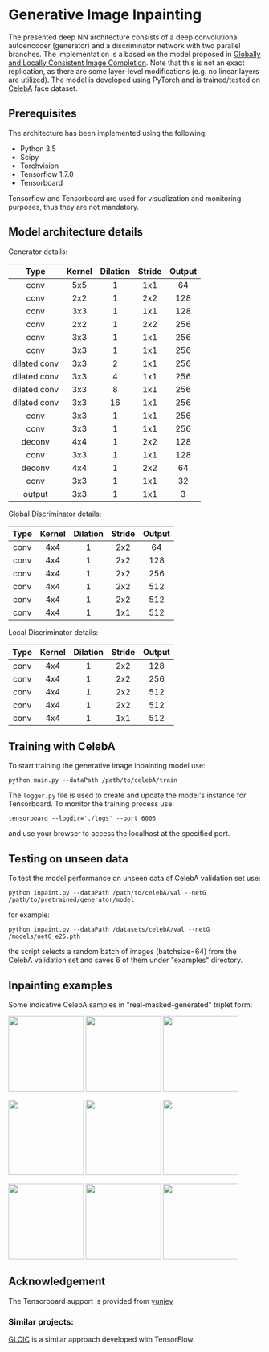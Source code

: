 # Generative Image Inpainting
The presented deep NN architecture consists of a deep convolutional autoencoder (generator) and a discriminator network with two parallel branches. The implementation is a based on the model proposed in [Globally and Locally Consistent Image Completion](http://hi.cs.waseda.ac.jp/~iizuka/projects/completion/data/completion_sig2017.pdf). Note that this is not an exact replication, as there are some layer-level modifications (e.g. no linear layers are utilized). The model is developed using PyTorch and is trained/tested on [CelebA](http://mmlab.ie.cuhk.edu.hk/projects/CelebA.html) face dataset.

## Prerequisites
The architecture has been implemented using the following:
- Python 3.5
- Scipy
- Torchvision
- Tensorflow 1.7.0
- Tensorboard

Tensorflow and Tensorboard are used for visualization and monitoring purposes, thus they are not mandatory.

## Model architecture details
Generator details:

|     Type     | Kernel | Dilation | Stride | Output |
|:------------:|:------:|:--------:|:------:|:------:|
|     conv     |  5x5   |    1     |  1x1   |   64   |
|     conv     |  2x2   |    1     |  2x2   |   128  |
|     conv     |  3x3   |    1     |  1x1   |   128  |
|     conv     |  2x2   |    1     |  2x2   |   256  |
|     conv     |  3x3   |    1     |  1x1   |   256  |
|     conv     |  3x3   |    1     |  1x1   |   256  |
| dilated conv |  3x3   |    2     |  1x1   |   256  |
| dilated conv |  3x3   |    4     |  1x1   |   256  |
| dilated conv |  3x3   |    8     |  1x1   |   256  |
| dilated conv |  3x3   |   16     |  1x1   |   256  |
|     conv     |  3x3   |    1     |  1x1   |   256  |
|     conv     |  3x3   |    1     |  1x1   |   256  |
|    deconv    |  4x4   |    1     |  2x2   |   128  |
|     conv     |  3x3   |    1     |  1x1   |   128  |
|    deconv    |  4x4   |    1     |  2x2   |   64   |
|     conv     |  3x3   |    1     |  1x1   |   32   |
|    output    |  3x3   |    1     |  1x1   |   3    |

Global Discriminator details:

|     Type     | Kernel | Dilation | Stride | Output |
|:------------:|:------:|:--------:|:------:|:------:|
|     conv     |  4x4   |    1     |  2x2   |   64   |
|     conv     |  4x4   |    1     |  2x2   |   128  |
|     conv     |  4x4   |    1     |  2x2   |   256  |
|     conv     |  4x4   |    1     |  2x2   |   512  |
|     conv     |  4x4   |    1     |  2x2   |   512  |
|     conv     |  4x4   |    1     |  1x1   |   512  |

Local Discriminator details:

|     Type     | Kernel | Dilation | Stride | Output |
|:------------:|:------:|:--------:|:------:|:------:|
|     conv     |  4x4   |    1     |  2x2   |   128  |
|     conv     |  4x4   |    1     |  2x2   |   256  |
|     conv     |  4x4   |    1     |  2x2   |   512  |
|     conv     |  4x4   |    1     |  2x2   |   512  |
|     conv     |  4x4   |    1     |  1x1   |   512  |


## Training with CelebA
To start training the generative image inpainting model use:

```
python main.py --dataPath /path/to/celebA/train
```

The ```logger.py``` file is used to create and update the model's instance for Tensorboard. To monitor the training process use:

```
tensorboard --logdir='./logs' --port 6006
```
and use your browser to access the localhost at the specified port.


## Testing on unseen data
To test the model performance on unseen data of CelebA validation set use:

```
python inpaint.py --dataPath /path/to/celebA/val --netG /path/to/pretrained/generator/model
```

for example:

```
python inpaint.py --dataPath /datasets/celebA/val --netG /models/netG_e25.pth
```

the script selects a random batch of images (batchsize=64) from the CelebA validation set and saves 6 of them under "examples" directory.

## Inpainting examples
Some indicative CelebA samples in "real-masked-generated" triplet form:

<img src="https://github.com/spthermo/generative-image-inpainting/blob/master/examples/1_1.png" width="150"> <img src="https://github.com/spthermo/generative-image-inpainting/blob/master/examples/1_2.png" width="150"> <img src="https://github.com/spthermo/generative-image-inpainting/blob/master/examples/1_3.png" width="150">

<img src="https://github.com/spthermo/generative-image-inpainting/blob/master/examples/2_1.png" width="150"> <img src="https://github.com/spthermo/generative-image-inpainting/blob/master/examples/2_2.png" width="150"> <img src="https://github.com/spthermo/generative-image-inpainting/blob/master/examples/2_3.png" width="150">

<img src="https://github.com/spthermo/generative-image-inpainting/blob/master/examples/3_1.png" width="150"> <img src="https://github.com/spthermo/generative-image-inpainting/blob/master/examples/3_2.png" width="150"> <img src="https://github.com/spthermo/generative-image-inpainting/blob/master/examples/3_3.png" width="150">


## Acknowledgement
The Tensorboard support is provided from [yunjey](https://github.com/yunjey/pytorch-tutorial/tree/master/tutorials/04-utils/tensorboard)

### Similar projects:
[GLCIC](https://github.com/tadax/glcic) is a similar approach developed with TensorFlow.
